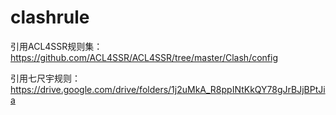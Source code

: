 # clashrule
引用ACL4SSR规则集：https://github.com/ACL4SSR/ACL4SSR/tree/master/Clash/config

引用七尺宇规则：https://drive.google.com/drive/folders/1j2uMkA_R8ppINtKkQY78gJrBJjBPtJia
